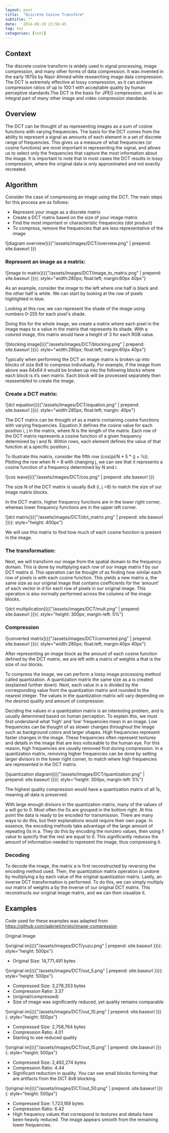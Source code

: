 ```yaml
---
layout: post
title:  "Discrete Cosine Transform"
subtitle: ""
date:   2014-08-19 23:56:45
tag: toc
categories: [tool]
---
```


## Context

The discrete cosine transform is widely used in signal processing, image compression, and many other forms of data compression. It was invented in the early 1970s by Nasir Ahmed while researching image data compression. The DCT is extremely effective at lossy compression, as it can achieve compression ratios of up to 100:1 with acceptable quality by human perceptive standards.The DCT is the basis for JPEG compression, and is an integral part of many other image and video compression standards.

## Overview

The DCT can be thought of as representing images as a sum of cosine functions with varying frequencies. The basis for the DCT comes from the ability to represent a signal as amounts of each element in a set of discrete range of frequencies. This gives us a measure of what frequencies (or cosine functions) are most important in representing the signal, and allows us to  select only the frequencies that capture the most information about the image. It is important to note that in most cases the DCT results in lossy compression, where the original data is only approximated and not exactly recreated.

## Algorithm

Consider the case of compressing an image using the DCT. The main steps for this process are as follows:

- Represent your image as a discrete matrix
- Create a DCT matrix based on the size of your image matrix
- Find the most important or characteristic frequencies (dot product)
- To compress, remove the frequencies that are less representative of the image

![diagram overview]({{"/assets/images/DCT/overview.png" | prepend: site.baseurl }})

### Represent an image as a matrix:

![image to matrix]({{"/assets/images/DCT/image_to_matrix.png" | prepend: site.baseurl }}){: style="width:280px; float:left; margin:60px 40px"}

As an example, consider the image to the left where one half is black and the other half is white. We can start by looking at the row of pixels highlighted in blue.

Looking at this row, we can represent the shade of the image using numbers 0-255  for each pixel's shade. 

Doing this for the whole image, we create a matrix where each pixel in the image maps to a value in the matrix that represents its shade. With a colored image, this matrix would have a height of 3 for each RGB value. 
 
![blocking image]({{"/assets/images/DCT/blocking.png" | prepend: site.baseurl }}){: style="width:280px; float:left; margin:60px 40px"}

Typically when performing the DCT an image matrix is broken up into blocks of size 8x8 to compress individually. For example, if the image from above was 64x64 it would be broken up into the following blocks where each block is it’s own matrix. Each block will be processed separately then reassembled to create the image.

### Create a DCT matrix:

![dct equation]({{"/assets/images/DCT/equation.png" | prepend: site.baseurl }}){: style="width:280px; float:left; margin: 40px"}

The DCT matrix can be thought of as a matrix containing cosine functions with varying frequencies. Equation X defines the cosine value for each position i, j in the matrix, where N is the length of the matrix. Each row of the DCT matrix represents a cosine function of a given frequency determined by i and N. Within rows, each element defines the value of that function at a specific position j.

To illustrate this matrix, consider the fifth row (cos(pi/N * 5 * (j + ½)). Plotting the row when N = 8 with changing j, we can see that it represents a cosine function of a frequency determined by N and i. 

![cos wave]({{"/assets/images/DCT/cos.png" | prepend: site.baseurl }})

The size N of the DCT matrix is usually 8x8 (i, j =8) to match the size of our image matrix blocks.

In the DCT matrix, higher frequency functions are in the lower right corner, whereas lower frequency functions are in the upper left corner.

![dct matrix]({{"/assets/images/DCT/dct_matrix.png" | prepend: site.baseurl }}){: style="height: 400px"}

We will use this matrix to find how much of each cosine function is present in the image.

### The transformation:

Next, we will transform our image from the spatial domain to the frequency domain. This is done by multiplying each row of our image matrix f by our DCT matrix d. This operation can be thought of as finding how similar each row of pixels is with each cosine function. This yields a new matrix a, the same size as our original image that contains coefficients for the ‘amount’ of each vector in d for each row of pixels in our original image. This operation is also normally performed across the columns of the image blocks. 

![dct multiplication]({{"/assets/images/DCT/mult.png" | prepend: site.baseurl }}){: style="height: 300px; margin-left: 5%"}

### Compression

![converted matrix]({{"/assets/images/DCT/converted.png" | prepend: site.baseurl }}){: style="width:280px; float:left; margin:40px 40px"}

After representing an image block as the amount of each cosine function defined by the DCT matrix, we are left with a matrix of weights a that is the size of our blocks.

To compress the image, we can perform a lossy image processing method called quantization. A quantization matrix the same size as a is created (explained further down). Next, each value in a is divided by the corresponding value from the quantization matrix and rounded to the nearest integer. The values in the quantization matrix will vary depending on the desired quality and amount of compression.

Deciding the values in a quantization matrix is an interesting problem, and is usually determined based on human perception. To explain this, we must first understand what ‘high’ and ‘low’ frequencies mean in an image. Low frequencies can be thought of as slower changes throughout the image such as background colors and larger shapes. High frequencies represent faster changes in the image. These frequencies often represent textures and details in the image that are less noticeable to the human eye. For this reason, high frequencies are usually removed first during compression. In a quantization matrix, removing higher frequencies can be done by setting larger divisors in the lower right corner, to match where high frequencies are represented in the DCT matrix. 

![quantization diagram]({{"/assets/images/DCT/quantization.png" | prepend: site.baseurl }}){: style="height: 300px; margin-left: 5%"}

The highest quality compression would have a quantization matrix of all 1s, meaning all data is preserved.

With large enough divisors in the quantization matrix, many of the values of a will go to 0. Most often the 0s are grouped in the bottom right. At this point the data is ready to be encoded for transmission. There are many ways to do this, but their explanations would require their own page. In essence, the encoding methods take advantage of the large amount of repeating 0s in a. They do this by encoding the nonzero values, then using 1 value to specify that the rest are equal to 0. This significantly reduces the amount of information needed to represent the image, thus compressing it.

### Decoding

To decode the image, the matrix a is first reconstructed by reversing the encoding method used. Then, the quantization matrix operation is undone by multiplying a by each value of the original quantization matrix. Lastly, an inverse DCT transformation is performed. To do this, we can simply multiply our matrix of weights a by the inverse of our original DCT matrix. This reconstructs our original image matrix, and we can then visualize it.


## Examples

Code used for these examples was adapted from https://github.com/gabrielchristo/image-compression

Original Image

![original im]({{"/assets/images/DCT/yuzu.png" | prepend: site.baseurl }}){: style="height: 500px"}

- Original Size: 14,771,491 bytes


![original im]({{"/assets/images/DCT/out_5.png" | prepend: site.baseurl }}){: style="height: 500px"}

- Compressed Size: 3,278,353 bytes
- Compression Ratio: 3.37
- (original/compressed)
- Size of image was significantly reduced, yet quality remains comparable

![original im]({{"/assets/images/DCT/out_10.png" | prepend: site.baseurl }}){: style="height: 500px"}

- Compressed Size: 2,758,764 bytes
- Compression Ratio: 4.01
- Starting to see reduced quality

![original im]({{"/assets/images/DCT/out_15.png" | prepend: site.baseurl }}){: style="height: 500px"}

- Compressed Size: 2,492,274 bytes
- Compression Ratio: 4.44
- Significant reduction in quality. You can see small blocks forming that are artifacts from the DCT 8x8 blocking.

![original im]({{"/assets/images/DCT/out_50.png" | prepend: site.baseurl }}){: style="height: 500px"}

- Compressed Size: 1,723,169 bytes
- Compression Ratio: 6.42
- High frequency values that correspond to textures and details have been heavily reduced. The image appears smooth from the remaining lower frequencies.





